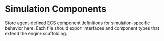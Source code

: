 # Simulation Components

Store agent-defined ECS component definitions for simulation-specific behavior here. Each file should export interfaces and component types that extend the engine scaffolding.
